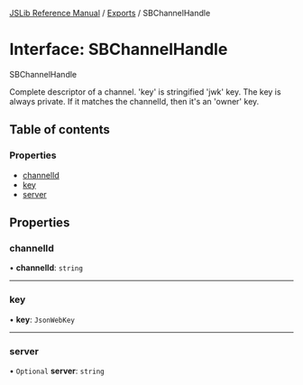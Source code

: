 [JSLib Reference Manual](../README.md) / [Exports](../modules.md) / SBChannelHandle

# Interface: SBChannelHandle

SBChannelHandle

Complete descriptor of a channel. 'key' is stringified 'jwk' key.
The key is always private. If it matches the channelId, then it's
an 'owner' key.

## Table of contents

### Properties

- [channelId](SBChannelHandle.md#channelid)
- [key](SBChannelHandle.md#key)
- [server](SBChannelHandle.md#server)

## Properties

### channelId

• **channelId**: `string`

___

### key

• **key**: `JsonWebKey`

___

### server

• `Optional` **server**: `string`
